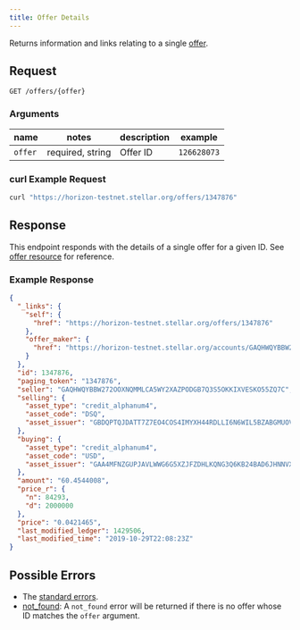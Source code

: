 ```yaml
---
title: Offer Details
---
```


Returns information and links relating to a single [offer](../resources/offer.md).

## Request

```
GET /offers/{offer}
```

### Arguments

| name | notes | description | example |
| ---- | ----- | ----------- | ------- |
| `offer` | required, string | Offer ID | `126628073` |

### curl Example Request

```sh
curl "https://horizon-testnet.stellar.org/offers/1347876"
```

<!-- ### JavaScript Example Request -->

## Response

This endpoint responds with the details of a single offer for a given ID. See [offer resource](../resources/offer.md) for reference.

### Example Response

```json
{
  "_links": {
    "self": {
      "href": "https://horizon-testnet.stellar.org/offers/1347876"
    },
    "offer_maker": {
      "href": "https://horizon-testnet.stellar.org/accounts/GAQHWQYBBW272OOXNQMMLCA5WY2XAZPODGB7Q3S5OKKIXVESKO55ZQ7C"
    }
  },
  "id": 1347876,
  "paging_token": "1347876",
  "seller": "GAQHWQYBBW272OOXNQMMLCA5WY2XAZPODGB7Q3S5OKKIXVESKO55ZQ7C",
  "selling": {
    "asset_type": "credit_alphanum4",
    "asset_code": "DSQ",
    "asset_issuer": "GBDQPTQJDATT7Z7EO4COS4IMYXH44RDLLI6N6WIL5BZABGMUOVMLWMQF"
  },
  "buying": {
    "asset_type": "credit_alphanum4",
    "asset_code": "USD",
    "asset_issuer": "GAA4MFNZGUPJAVLWWG6G5XZJFZDHLKQNG3Q6KB24BAD6JHNNVXDCF4XG"
  },
  "amount": "60.4544008",
  "price_r": {
    "n": 84293,
    "d": 2000000
  },
  "price": "0.0421465",
  "last_modified_ledger": 1429506,
  "last_modified_time": "2019-10-29T22:08:23Z"
}
```

## Possible Errors

- The [standard errors](../errors.md#Standard_Errors).
- [not_found](../errors/not-found.md): A `not_found` error will be returned if there is no offer whose ID matches the `offer` argument.
